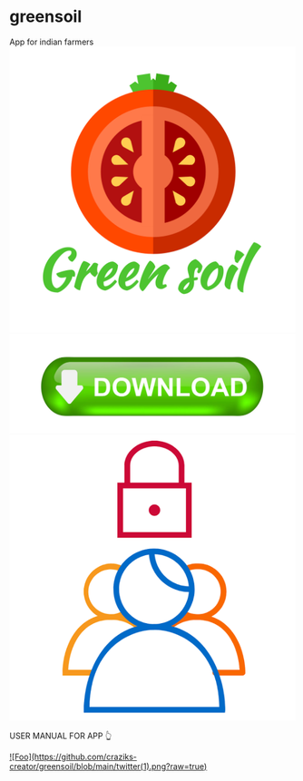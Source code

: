 # greensoil
App for indian farmers
<a href="http://greensoilofficial.epizy.com/" rel=" View website for app ">![Foo](https://github.com/craziks-creator/greensoil/blob/main/logo.png?raw=true)</a>
<a href="https://www.amazon.com/gp/product/B08CZXCDJ9" rel="download now">![Foo](https://github.com/craziks-creator/greensoil/blob/main/download.jpg?raw=true)</a>
<a href="https://github.com/craziks-creator/greensoil/blob/main/user%20module%20greensoil.pdf" rel=" View user module for app ">![Foo](https://github.com/craziks-creator/greensoil/blob/main/file.png?raw=true)</a>
<p> USER MANUAL FOR APP 👆</p>
 <a href="https://twitter.com/GreenSoilApp/" rel="some text">![Foo](https://github.com/craziks-creator/greensoil/blob/main/twitter(1).png?raw=true)</a>
